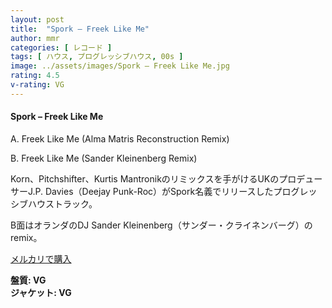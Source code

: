 ```yaml
---
layout: post
title:  "Spork – Freek Like Me"
author: mmr
categories: [ レコード ]
tags: [ ハウス, プログレッシブハウス, 00s ]
image: ../assets/images/Spork – Freek Like Me.jpg
rating: 4.5
v-rating: VG
---
```


#### Spork – Freek Like Me

A. Freek Like Me (Alma Matris Reconstruction Remix)

B. Freek Like Me (Sander Kleinenberg Remix)

Korn、Pitchshifter、Kurtis Mantronikのリミックスを手がけるUKのプロデューサーJ.P. Davies（Deejay Punk-Roc）がSpork名義でリリースしたプログレッシブハウストラック。

B面はオランダのDJ Sander Kleinenberg（サンダー・クライネンバーグ）のremix。



[メルカリで購入](https://jp.mercari.com/item/m31370737487?afid=6142608987)

<div class="mt-4 mb-4 d-flex align-items-center">
<strong class="mr-1">盤質: VG</strong>
</div>
<div class="mt-4 mb-4 d-flex align-items-center">
<strong class="mr-1">ジャケット: VG</strong>
</div>
